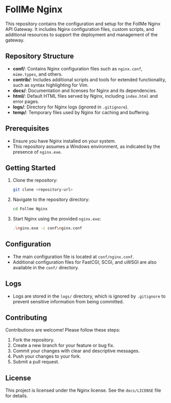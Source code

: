 # FollMe Nginx

This repository contains the configuration and setup for the FollMe Nginx API Gateway. It includes Nginx configuration files, custom scripts, and additional resources to support the deployment and management of the gateway.

## Repository Structure

- **conf/**: Contains Nginx configuration files such as `nginx.conf`, `mime.types`, and others.
- **contrib/**: Includes additional scripts and tools for extended functionality, such as syntax highlighting for Vim.
- **docs/**: Documentation and licenses for Nginx and its dependencies.
- **html/**: Default HTML files served by Nginx, including `index.html` and error pages.
- **logs/**: Directory for Nginx logs (ignored in `.gitignore`).
- **temp/**: Temporary files used by Nginx for caching and buffering.

## Prerequisites

- Ensure you have Nginx installed on your system.
- This repository assumes a Windows environment, as indicated by the presence of `nginx.exe`.

## Getting Started

1. Clone the repository:
   ```bash
   git clone <repository-url>
   ```

2. Navigate to the repository directory:
   ```bash
   cd Follme Nginx
   ```

3. Start Nginx using the provided `nginx.exe`:
   ```bash
   .\nginx.exe -c conf\nginx.conf
   ```

## Configuration

- The main configuration file is located at `conf/nginx.conf`.
- Additional configuration files for FastCGI, SCGI, and uWSGI are also available in the `conf/` directory.

## Logs

- Logs are stored in the `logs/` directory, which is ignored by `.gitignore` to prevent sensitive information from being committed.

## Contributing

Contributions are welcome! Please follow these steps:

1. Fork the repository.
2. Create a new branch for your feature or bug fix.
3. Commit your changes with clear and descriptive messages.
4. Push your changes to your fork.
5. Submit a pull request.

## License

This project is licensed under the Nginx license. See the `docs/LICENSE` file for details.
